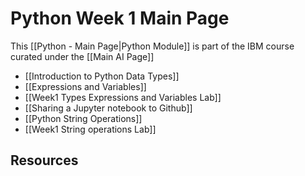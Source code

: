 # Python Week 1 Main Page

This [[Python - Main Page|Python Module]] is part of the IBM course curated under the [[Main AI Page]]

- [[Introduction to Python Data Types]]
- [[Expressions and Variables]]
- [[Week1 Types Expressions and Variables Lab]]
- [[Sharing a Jupyter notebook to Github]]
- [[Python String Operations]]
- [[Week1 String operations Lab]]


## Resources
